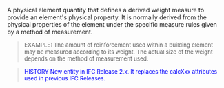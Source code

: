 ﻿A physical element quantity that defines a derived weight measure to provide an element's physical property. It is normally derived from the physical properties of the element under the specific measure rules given by a method of measurement.

> <font size="-1">EXAMPLE: The amount of reinforcement used
		within a building element may be measured according to its weight. The actual
		size of the weight depends on the method of measurement
		used.</font>

> <font color="#0000FF" size="-1">HISTORY New entity in IFC Release 2.x.
		  It replaces the calcXxx attributes used in previous IFC
		  Releases.</font>
>